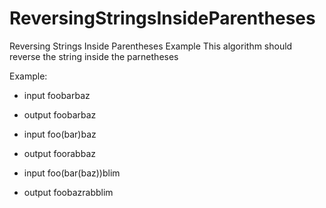 # ReversingStringsInsideParentheses
Reversing Strings Inside Parentheses Example
This algorithm should reverse the string inside the parnetheses

Example:

- input
foobarbaz
- output
foobarbaz

- input
foo(bar)baz
- output
foorabbaz

- input
foo(bar(baz))blim
- output
foobazrabblim
